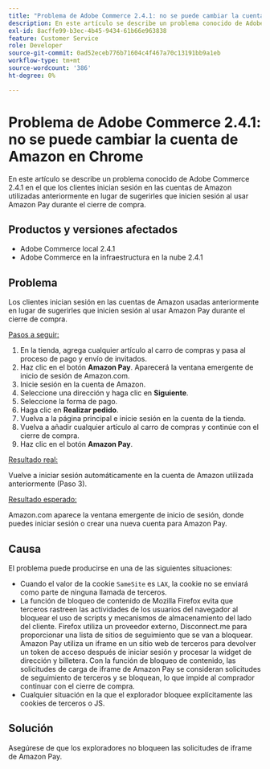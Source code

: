 ```yaml
---
title: "Problema de Adobe Commerce 2.4.1: no se puede cambiar la cuenta de Amazon en Chrome"
description: En este artículo se describe un problema conocido de Adobe Commerce 2.4.1 en el que los clientes inician sesión en las cuentas de Amazon utilizadas anteriormente en lugar de sugerirles que inicien sesión al usar Amazon Pay durante el cierre de compra.
exl-id: 8acffe99-b3ec-4b45-9434-61b66e963838
feature: Customer Service
role: Developer
source-git-commit: 0ad52eceb776b71604c4f467a70c13191bb9a1eb
workflow-type: tm+mt
source-wordcount: '386'
ht-degree: 0%

---
```


# Problema de Adobe Commerce 2.4.1: no se puede cambiar la cuenta de Amazon en Chrome

En este artículo se describe un problema conocido de Adobe Commerce 2.4.1 en el que los clientes inician sesión en las cuentas de Amazon utilizadas anteriormente en lugar de sugerirles que inicien sesión al usar Amazon Pay durante el cierre de compra.

## Productos y versiones afectados

* Adobe Commerce local 2.4.1
* Adobe Commerce en la infraestructura en la nube 2.4.1

## Problema

Los clientes inician sesión en las cuentas de Amazon usadas anteriormente en lugar de sugerirles que inicien sesión al usar Amazon Pay durante el cierre de compra.

<u>Pasos a seguir:</u>

1. En la tienda, agrega cualquier artículo al carro de compras y pasa al proceso de pago y envío de invitados.
1. Haz clic en el botón **Amazon Pay**. Aparecerá la ventana emergente de inicio de sesión de Amazon.com.
1. Inicie sesión en la cuenta de Amazon.
1. Seleccione una dirección y haga clic en **Siguiente**.
1. Seleccione la forma de pago.
1. Haga clic en **Realizar pedido**.
1. Vuelva a la página principal e inicie sesión en la cuenta de la tienda.
1. Vuelva a añadir cualquier artículo al carro de compras y continúe con el cierre de compra.
1. Haz clic en el botón **Amazon Pay**.

<u>Resultado real:</u>

Vuelve a iniciar sesión automáticamente en la cuenta de Amazon utilizada anteriormente (Paso 3).

<u>Resultado esperado:</u>

Amazon.com aparece la ventana emergente de inicio de sesión, donde puedes iniciar sesión o crear una nueva cuenta para Amazon Pay.

## Causa

El problema puede producirse en una de las siguientes situaciones:

* Cuando el valor de la cookie `SameSite` es `LAX`, la cookie no se enviará como parte de ninguna llamada de terceros.
* La función de bloqueo de contenido de Mozilla Firefox evita que terceros rastreen las actividades de los usuarios del navegador al bloquear el uso de scripts y mecanismos de almacenamiento del lado del cliente. Firefox utiliza un proveedor externo, Disconnect.me para proporcionar una lista de sitios de seguimiento que se van a bloquear. Amazon Pay utiliza un iframe en un sitio web de terceros para devolver un token de acceso después de iniciar sesión y procesar la widget de dirección y billetera. Con la función de bloqueo de contenido, las solicitudes de carga de iframe de Amazon Pay se consideran solicitudes de seguimiento de terceros y se bloquean, lo que impide al comprador continuar con el cierre de compra.
* Cualquier situación en la que el explorador bloquee explícitamente las cookies de terceros o JS.

## Solución

Asegúrese de que los exploradores no bloqueen las solicitudes de iframe de Amazon Pay.
